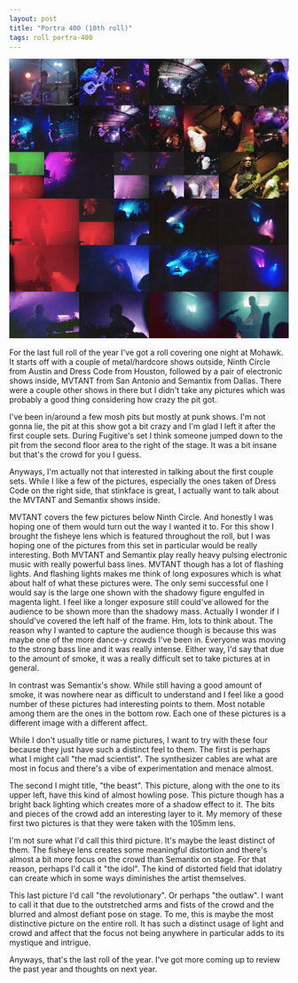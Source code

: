 ```yaml
---
layout: post
title: "Portra 400 (10th roll)"
tags: roll portra-400
---
```


![Portra 400](/assets/rolls/Portra400-10.jpg)

For the last full roll of the year I've got a roll covering one night at Mohawk. It starts off with a couple of metal/hardcore shows outside, Ninth Circle from Austin and Dress Code from Houston, followed by a pair of electronic shows inside, MVTANT from San Antonio and Semantix from Dallas. There were a couple other shows in there but I didn't take any pictures which was probably a good thing considering how crazy the pit got.

I've been in/around a few mosh pits but mostly at punk shows. I'm not gonna lie, the pit at this show got a bit crazy and I'm glad I left it after the first couple sets. During Fugitive's set I think someone jumped down to the pit from the second floor area to the right of the stage. It was a bit insane but that's the crowd for you I guess.

Anyways, I'm actually not that interested in talking about the first couple sets. While I like a few of the pictures, especially the ones taken of Dress Code on the right side, that stinkface is great, I actually want to talk about the MVTANT and Semantix shows inside.

MVTANT covers the few pictures below Ninth Circle. And honestly I was hoping one of them would turn out the way I wanted it to. For this show I brought the fisheye lens which is featured throughout the roll, but I was hoping one of the pictures from this set in particular would be really interesting. Both MVTANT and Semantix play really heavy pulsing electronic music with really powerful bass lines. MVTANT though has a lot of flashing lights. And flashing lights makes me think of long exposures which is what about half of what these pictures were. The only semi successful one I would say is the large one shown with the shadowy figure engulfed in magenta light. I feel like a longer exposure still could've allowed for the audience to be shown more than the shadowy mass. Actually I wonder if I should've covered the left half of the frame. Hm, lots to think about. The reason why I wanted to capture the audience though is because this was maybe one of the more dance-y crowds I've been in. Everyone was moving to the strong bass line and it was really intense. Either way, I'd say that due to the amount of smoke, it was a really difficult set to take pictures at in general.

In contrast was Semantix's show. While still having a good amount of smoke, it was nowhere near as difficult to understand and I feel like a good number of these pictures had interesting points to them. Most notable among them are the ones in the bottom row. Each one of these pictures is a different image with a different affect.

While I don't usually title or name pictures, I want to try with these four because they just have such a distinct feel to them. The first is perhaps what I might call "the mad scientist". The synthesizer cables are what are most in focus and there's a vibe of experimentation and menace almost.

The second I might title, "the beast". This picture, along with the one to its upper left, have this kind of almost howling pose. This picture though has a bright back lighting which creates more of a shadow effect to it. The bits and pieces of the crowd add an interesting layer to it. My memory of these first two pictures is that they were taken with the 105mm lens.

I'm not sure what I'd call this third picture. It's maybe the least distinct of them. The fisheye lens creates some meaningful distortion and there's almost a bit more focus on the crowd than Semantix on stage. For that reason, perhaps I'd call it "the idol". The kind of distorted field that idolatry can create which in some ways diminishes the artist themselves.

This last picture I'd call "the revolutionary". Or perhaps "the outlaw". I want to call it that due to the outstretched arms and fists of the crowd and the blurred and almost defiant pose on stage. To me, this is maybe the most distinctive picture on the entire roll. It has such a distinct usage of light and crowd and affect that the focus not being anywhere in particular adds to its mystique and intrigue.

Anyways, that's the last roll of the year. I've got more coming up to review the past year and thoughts on next year.
